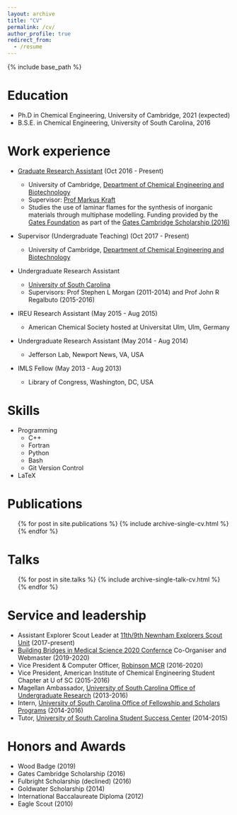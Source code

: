 ```yaml
---
layout: archive
title: "CV"
permalink: /cv/
author_profile: true
redirect_from:
  - /resume
---
```


{% include base_path %}

Education
======
* Ph.D in Chemical Engineering, University of Cambridge, 2021 (expected)
* B.S.E. in Chemical Engineering, University of South Carolina, 2016

Work experience
======
* [Graduate Research Assistant](https://como.ceb.cam.ac.uk/people/eb656/) (Oct 2016 - Present)
  * University of Cambridge, [Department of Chemical Engineering and Biotechnology](https://www.ceb.cam.ac.uk/)
  * Supervisor: [Prof Markus Kraft](https://como.ceb.cam.ac.uk/people/mk306/)
  * Studies the use of laminar flames for the synthesis of inorganic materials through multiphase modelling. Funding provided by the [Gates Foundation](https://www.gatescambridge.org/) as part of the [Gates Cambridge Scholarship (2016)](https://www.gatescambridge.org/biography/8992/)

* Supervisor (Undergraduate Teaching) (Oct 2017 - Present)
  * University of Cambridge, [Department of Chemical Engineering and Biotechnology](https://www.ceb.cam.ac.uk/)

* Undergraduate Research Assistant 
  * [University of South Carolina](https://www.sc.edu/)
  * Supervisors: Prof Stephen L Morgan (2011-2014) and Prof John R Regalbuto (2015-2016)

* IREU Research Assistant (May 2015 - Aug 2015)
  * American Chemical Society hosted at Universitat Ulm, Ulm, Germany

* Undergraduate Research Assistant (May 2014 - Aug 2014)
  * Jefferson Lab, Newport News, VA, USA

* IMLS Fellow (May 2013 - Aug 2013)
  * Library of Congress, Washington, DC, USA
  
Skills
======
* Programming
  * C++
  * Fortran
  * Python
  * Bash
  * Git Version Control
* LaTeX

Publications
======
  <ul>{% for post in site.publications %}
    {% include archive-single-cv.html %}
  {% endfor %}</ul>
  
Talks
======
  <ul>{% for post in site.talks %}
    {% include archive-single-talk-cv.html %}
  {% endfor %}</ul>
  
<!-- Teaching
======
  <ul>{% for post in site.teaching %}
    {% include archive-single-cv.html %}
  {% endfor %}</ul> -->
  
Service and leadership
======
* Assistant Explorer Scout Leader at [11th/9th Newnham Explorers Scout Unit](http://newnhamscouts.org.uk/sections/explorers/) (2017-present)
* [Building Bridges in Medical Science 2020 Confernce](http://www.bbmscambridge.com/) Co-Organiser and Webmaster (2019-2020)
* Vice President & Computer Officer, [Robinson MCR](http://mcr.robinson.cam.ac.uk/) (2016-2020)
* Vice President, American Institute of Chemical Engineering Student Chapter at U of SC (2015-2016)
* Magellan Ambassador, [University of South Carolina Office of Undergraduate Research](https://sc.edu/about/offices_and_divisions/undergraduate_research/) (2013-2016)
* Intern, [University of South Carolina Office of Fellowship and Scholars Programs](https://sc.edu/about/offices_and_divisions/fellowships_and_scholar_programs/) (2014-2016)
* Tutor, [University of South Carolina Student Success Center](https://sc.edu/about/offices_and_divisions/student_success_center/index.php) (2014-2015)

Honors and Awards
======
* Wood Badge (2019)
* Gates Cambridge Scholarship	(2016)
* Fulbright Scholarship (declined) (2016)
* Goldwater Scholarship	(2014)
* International Baccalaureate Diploma	(2012)
* Eagle Scout (2010)

